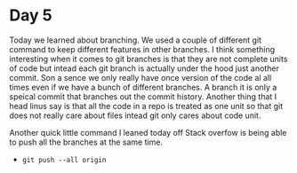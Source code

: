 # Day 5

Today we learned about branching. We used a couple of different git command to keep different features in other branches. I think something interesting when it comes to git branches is that they are not complete units of code but intead each git branch is actually under the hood just another commit. Son a sence we only really have once version of the code al all times even if we have a bunch of different branches. A branch it is only a speical commit that branches out the commit history. Another thing that I head linus say is that all the code in a repo is treated as one unit so that git does not really care about files intead git only cares about code unit. 

Another quick little command I leaned today off Stack overfow  is being able to push all the branches at the same time. 

* `git push --all origin`



